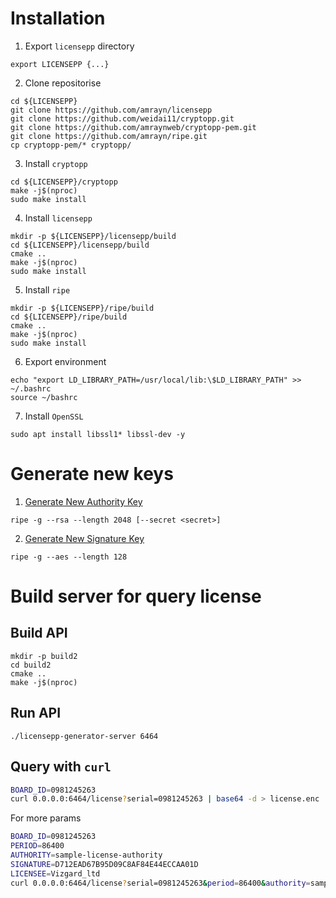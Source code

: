 # Installation

1. Export `licensepp` directory

```
export LICENSEPP {...}
```

2. Clone repositorise
```
cd ${LICENSEPP}
git clone https://github.com/amrayn/licensepp
git clone https://github.com/weidai11/cryptopp.git
git clone https://github.com/amraynweb/cryptopp-pem.git
git clone https://github.com/amrayn/ripe.git
cp cryptopp-pem/* cryptopp/
```

3. Install `cryptopp`

```
cd ${LICENSEPP}/cryptopp
make -j$(nproc)
sudo make install
```

4. Install `licensepp`

```
mkdir -p ${LICENSEPP}/licensepp/build
cd ${LICENSEPP}/licensepp/build
cmake ..
make -j$(nproc)
sudo make install
```

5. Install `ripe`

```
mkdir -p ${LICENSEPP}/ripe/build
cd ${LICENSEPP}/ripe/build
cmake ..
make -j$(nproc)
sudo make install
```

6. Export environment

```
echo "export LD_LIBRARY_PATH=/usr/local/lib:\$LD_LIBRARY_PATH" >> ~/.bashrc
source ~/bashrc
```

7. Install `OpenSSL`

```
sudo apt install libssl1* libssl-dev -y
```

# Generate new keys

1. [Generate New Authority Key](https://github.com/amrayn/licensepp#generate-new-authority-key)

```
ripe -g --rsa --length 2048 [--secret <secret>]
```

2. [Generate New Signature Key](https://github.com/amrayn/licensepp#generate-new-signature-key)

```
ripe -g --aes --length 128
```

# Build server for query license

## Build API

```
mkdir -p build2
cd build2
cmake ..
make -j$(nproc)
```

## Run API

```
./licensepp-generator-server 6464
```

## Query with `curl`

```bash
BOARD_ID=0981245263
curl 0.0.0.0:6464/license?serial=0981245263 | base64 -d > license.enc
```

For more params

```bash
BOARD_ID=0981245263
PERIOD=86400
AUTHORITY=sample-license-authority
SIGNATURE=D712EAD67B95D09C8AF84E44ECCAA01D
LICENSEE=Vizgard_ltd
curl 0.0.0.0:6464/license?serial=0981245263&period=86400&authority=sample-license-authority&signature=D712EAD67B95D09C8AF84E44ECCAA01D&licensee=Vizgard_ltd | base64 -d > license.enc
```
